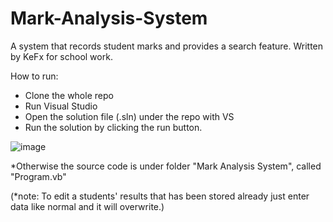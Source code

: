 # Mark-Analysis-System
A system that records student marks and provides a search feature.
Written by KeFx for school work.

How to run: 
 - Clone the whole repo
 - Run Visual Studio
 - Open the solution file (.sln) under the repo with VS
 - Run the solution by clicking the run button.

 ![image](https://user-images.githubusercontent.com/62463532/131929563-78a1fb92-5591-4868-9a94-3fe1196d77bb.png)
 
*Otherwise the source code is under folder "Mark Analysis System", called "Program.vb"

(*note: To edit a students' results that has been stored already just enter data like normal and it will overwrite.)

